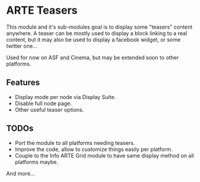 ARTE Teasers
============

This module and it's sub-modules goal is to display some "teasers" content anywhere.
A teaser can be mostly used to display a block linking to a real content, but it may also
be used to display a facebook widget, or some twitter one...

Used for now on ASF and Cinema, but may be extended soon to other platforms.

## Features

- Display mode per node via Display Suite.
- Disable full node page.
- Other useful teaser options.

## TODOs

- Port the module to all platforms needing teasers.
- Improve the code, allow to customize things easily per platform.
- Couple to the Info ARTE Grid module to have same display method on all platforms maybe.

And more...